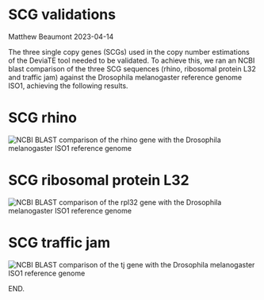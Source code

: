 SCG validations
================
Matthew Beaumont
2023-04-14

The three single copy genes (SCGs) used in the copy number estimations
of the DeviaTE tool needed to be validated. To achieve this, we ran an
NCBI blast comparison of the three SCG sequences (rhino, ribosomal
protein L32 and traffic jam) against the Drosophila melanogaster
reference genome ISO1, achieving the following results.

# SCG rhino

![NCBI BLAST comparison of the rhino gene with the Drosophila
melanogaster ISO1 reference
genome](https://github.com/divygenome/Dmel_Pelement_Invasion/blob/main/dna/validations/SCG_validation_rhi.png?raw=true "The BLAST comparison reusults of the top 5 hits of the rhi gene sequence against the ISO1 reference genome, with their E-val listed.")

# SCG ribosomal protein L32

![NCBI BLAST comparison of the rpl32 gene with the Drosophila
melanogaster ISO1 reference
genome](https://github.com/divygenome/Dmel_Pelement_Invasion/blob/main/dna/validations/SCG_validation_rpl32.png?raw=true "The BLAST comparison reusults of the top 5 hits of the ribosomal protein L32 gene sequence against the ISO1 reference genome, with their E-val listed.")

# SCG traffic jam

![NCBI BLAST comparison of the tj gene with the Drosophila melanogaster
ISO1 reference
genome](https://github.com/divygenome/Dmel_Pelement_Invasion/blob/main/dna/validations/SCG_validation_tj.png?raw=true "The BLAST comparison reusults of the top 5 hits of the traffic jam gene sequence against the ISO1 reference genome, with their E-val listed.")

END.
